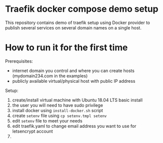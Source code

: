 # Traefik docker compose demo setup
This repository contains demo of traefik setup using Docker provider to publish several services on several domain names on a single host.

# How to run it for the first time
Prerequisites:
* internet domain you control and where you can create hosts (mydomain234.com in the examples)
* publicly available virtual/physical host with public IP address 

Setup:
1. create/install virtual machine with Ubuntu 18.04 LTS basic install
2. the user you will need to have sudo privilege
3. install docker using `install-docker.sh` script
4. create `setenv` file using `cp setenv.tmpl setenv`
5. edit `setenv` file to meet your needs
6. edit traefik.yaml to change email address you want to use for letsencrypt account
7.    